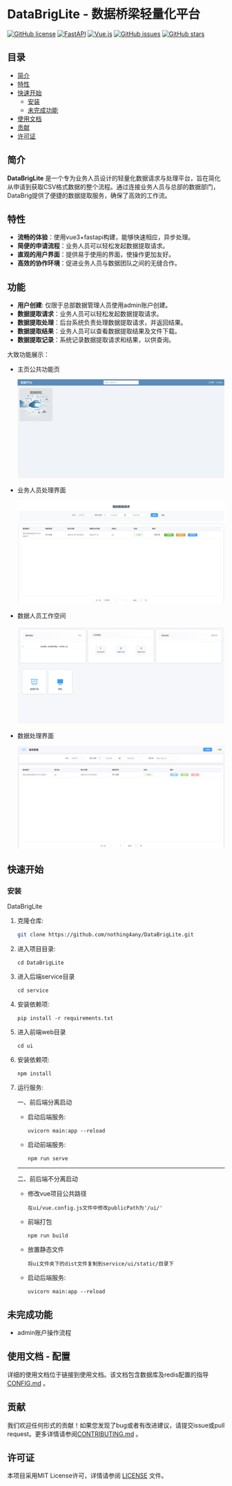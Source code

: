 # DataBrigLite - 数据桥梁轻量化平台

[![GitHub license](https://img.shields.io/badge/license-MIT-blue.svg)](https://github.com/nothing4any/DataBrigLite//LICENSE)
[![FastAPI](https://img.shields.io/badge/Framework-FastAPI%200.68.2-brightgreen.svg)](https://fastapi.tiangolo.com/)
[![Vue.js](https://img.shields.io/badge/Frontend-Vue.js%203.2.31-%234FC08D.svg)](https://v3.vuejs.org/)
[![GitHub issues](https://img.shields.io/github/issues/nothing4any/DataBrigLite.svg)](https://github.com/nothing4any/DataBrigLite/issues)
[![GitHub stars](https://img.shields.io/github/stars/nothing4any/DataBrigLite.svg?style=social&label=Star)](https://github.com/nothing4any/DataBrigLite/stargazers)

## 目录
- [简介](#简介)
- [特性](#特性)
- [快速开始](#快速开始)
  - [安装](#安装)
  - [未完成功能](#未完成功能)
- [使用文档](#使用文档)
- [贡献](#贡献)
- [许可证](#许可证)

## 简介

**DataBrigLite** 是一个专为业务人员设计的轻量化数据请求与处理平台，旨在简化从申请到获取CSV格式数据的整个流程。通过连接业务人员与总部的数据部门，DataBrig提供了便捷的数据提取服务，确保了高效的工作流。

## 特性

- **流畅的体验**：使用vue3+fastapi构建，能够快速相应，异步处理。
- **简便的申请流程**：业务人员可以轻松发起数据提取请求。
- **直观的用户界面**：提供易于使用的界面，使操作更加友好。
- **高效的协作环境**：促进业务人员与数据团队之间的无缝合作。

## 功能
- **用户创建**: 仅限于总部数据管理人员使用admin账户创建。
- **数据提取请求**：业务人员可以轻松发起数据提取请求。
- **数据提取处理**：后台系统负责处理数据提取请求，并返回结果。
- **数据提取结果**：业务人员可以查看数据提取结果及文件下载。
- **数据提取记录**：系统记录数据提取请求和结果，以供查询。

大致功能展示：
- 主页公共功能页

  ![DataBrigLite](./docs/img/home.PNG)

- 业务人员处理界面

  ![DataBrigLite](./docs/img/业务人员处理.PNG)

- 数据人员工作空间

  ![DataBrigLite](./docs/img/数据人员工作空间.PNG)

- 数据处理界面

  ![DataBrigLite](./docs/img/数据处理.PNG)

## 快速开始

### 安装

DataBrigLite

1. 克隆仓库:
    ```bash
    git clone https://github.com/nothing4any/DataBrigLite.git
    ```
2. 进入项目目录:
    ```
    cd DataBrigLite
    ```
3. 进入后端service目录
    ```
    cd service
    ```
4. 安装依赖项:
    ```
    pip install -r requirements.txt
    ```
5. 进入前端web目录
    ```
    cd ui
    ```
6. 安装依赖项:
    ```
    npm install
    ```
7. 运行服务:

    一、前后端分离启动
      - 启动后端服务:
          ```
          uvicorn main:app --reload
          ```
      - 启动前端服务:
          ```
          npm run serve
          ```
    ---
    二、前后端不分离启动
      - 修改vue项目公共路径
        ```
        在ui/vue.config.js文件中修改publicPath为'/ui/'
        ```
      - 前端打包
        ```
        npm run build
        ```
      - 放置静态文件
        ```
        将ui文件夹下的dist文件复制到service/ui/static/目录下
        ```
      - 启动后端服务:
        ```
        uvicorn main:app --reload
        ```
    
## 未完成功能

   - admin账户操作流程

## 使用文档 - 配置
详细的使用文档位于链接到使用文档。该文档包含数据库及redis配置的指导[CONFIG.md](https://github.com/nothing4any/DataBrigLite/tree/main/docs/CONFIG.md) 。

## 贡献
我们欢迎任何形式的贡献！如果您发现了bug或者有改进建议，请提交issue或pull request。更多详情请参阅[CONTRIBUTING.md](https://github.com/nothing4any/DataBrigLite/tree/main/docs/CONTRIBUTING.md) 。

## 许可证
本项目采用MIT License许可，详情请参阅 [LICENSE](https://github.com/nothing4any/DataBrigLite/LICENSE) 文件。
